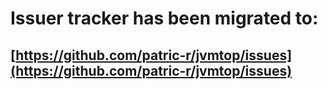 # Issuer tracker has been migrated to: #

## [https://github.com/patric-r/jvmtop/issues](https://github.com/patric-r/jvmtop/issues) ##